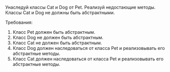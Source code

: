 
Унаследуй классы Cat и Dog от Pet.
Реализуй недостающие методы. Классы Cat и Dog не должны быть абстрактными.


Требования:
1.	Класс Pet должен быть абстрактным.
2.	Класс Dog не должен быть абстрактным.
3.	Класс Cat не должен быть абстрактным.
4.	Класс Dog должен наследоваться от класса Pet и реализовывать его абстрактные методы.
5.	Класс Cat должен наследоваться от класса Pet и реализовывать его абстрактные методы.



